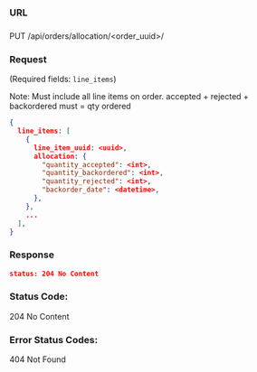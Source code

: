 ###  URL

###

PUT /api/orders/allocation/\<order\_uuid\>/

### Request

(Required fields: `line_items`)

Note: Must include all line items on order. accepted + rejected + backordered must = qty ordered

```json
{
  line_items: [
    {
      line_item_uuid: <uuid>,
      allocation: {
        "quantity_accepted": <int>,
        "quantity_backordered": <int>,
        "quantity_rejected": <int>,
        "backorder_date": <datetime>,
      },
    },
    ...
  ],
}
```

### Response

```json
status: 204 No Content
```

### Status Code:
204 No Content

### Error Status Codes:
404 Not Found